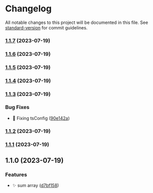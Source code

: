 # Changelog

All notable changes to this project will be documented in this file. See [standard-version](https://github.com/conventional-changelog/standard-version) for commit guidelines.

### [1.1.7](https://github.com/emilohlund-git/smoothie-ts/compare/v1.1.6...v1.1.7) (2023-07-19)

### [1.1.6](https://github.com/emilohlund-git/smoothie-ts/compare/v1.1.5...v1.1.6) (2023-07-19)

### [1.1.5](https://github.com/emilohlund-git/smoothie-ts/compare/v1.1.4...v1.1.5) (2023-07-19)

### [1.1.4](https://github.com/emilohlund-git/smoothie-ts/compare/v1.1.3...v1.1.4) (2023-07-19)

### [1.1.3](https://github.com/emilohlund-git/simpli/compare/v1.1.2...v1.1.3) (2023-07-19)


### Bug Fixes

* :bug: Fixing tsConfig ([90e142a](https://github.com/emilohlund-git/simpli/commit/90e142a64982ef9ae6d1d09ed2bd3a47a1b53b6a))

### [1.1.2](https://github.com/emilohlund-git/simpli/compare/v1.1.1...v1.1.2) (2023-07-19)

### [1.1.1](https://github.com/emilohlund-git/simpli/compare/v1.1.0...v1.1.1) (2023-07-19)

## 1.1.0 (2023-07-19)


### Features

* :sparkles: sum array ([d7bf158](https://github.com/emilohlund-git/simpli/commit/d7bf158c2f4b153af5e7ab7f8e83aa0ce265cbec))
